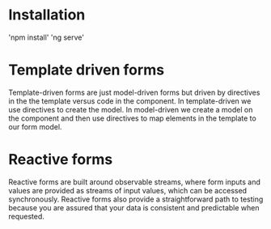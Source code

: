 # Installation
 'npm install'
 'ng serve'
# Template driven forms
Template-driven forms are just model-driven forms but driven by directives in the the template versus code in the component. In template-driven we use directives to create the model. In model-driven we create a model on the component and then use directives to map elements in the template to our form model.
# Reactive forms
Reactive forms are built around observable streams, where form inputs and values are provided as streams of input values, which can be accessed synchronously. Reactive forms also provide a straightforward path to testing because you are assured that your data is consistent and predictable when requested.
